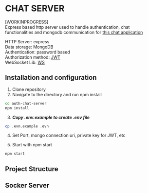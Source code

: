 # CHAT SERVER 
[WORKINPROGRESS]                               
Express based http server used to handle authentication, chat functionalities and mongodb communication for [this chat application](https://github.com/nxvhm/simple-chat)

HTTP Server: express                          
Data storage: MongoDB                 
Authentication: password based             
Authorization method: [JWT](https://jwt.io/)                                  
WebSocket Lib: [WS](https://www.npmjs.com/package/ws)


## Installation and configuration
1. Clone repository
2. Navigate to the directory and run npm install
```bash
cd auth-chat-server       
npm install
```                                 
3. ***Copy .env.example to create .env file***
```bash
cp .evn.example .evn
```
4. Set Port, mongo connection uri, private key for JWT, etc                          

5. Start with npm start                   
```bash
npm start
```
## Project Structure
                                            
                                                

## Socker Server


